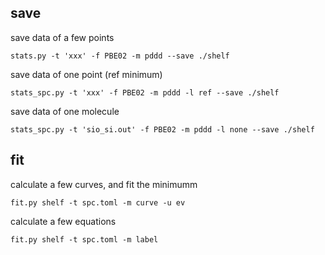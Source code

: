 

## save
save data of a few points
```
stats.py -t 'xxx' -f PBE02 -m pddd --save ./shelf 
```
save data of one point (ref minimum)
```
stats_spc.py -t 'xxx' -f PBE02 -m pddd -l ref --save ./shelf
```
save data of one molecule
```
stats_spc.py -t 'sio_si.out' -f PBE02 -m pddd -l none --save ./shelf
```

## fit
calculate a few curves, and fit the minimumm
```
fit.py shelf -t spc.toml -m curve -u ev
```
calculate a few equations
```
fit.py shelf -t spc.toml -m label
```